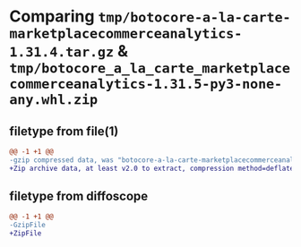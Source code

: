 # Comparing `tmp/botocore-a-la-carte-marketplacecommerceanalytics-1.31.4.tar.gz` & `tmp/botocore_a_la_carte_marketplacecommerceanalytics-1.31.5-py3-none-any.whl.zip`

## filetype from file(1)

```diff
@@ -1 +1 @@
-gzip compressed data, was "botocore-a-la-carte-marketplacecommerceanalytics-1.31.4.tar", last modified: Tue Jul 18 01:55:26 2023, max compression
+Zip archive data, at least v2.0 to extract, compression method=deflate
```

## filetype from diffoscope

```diff
@@ -1 +1 @@
-GzipFile
+ZipFile
```


